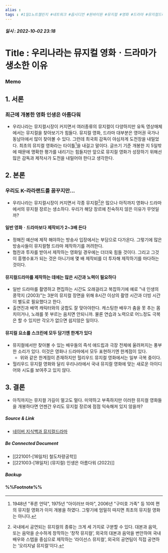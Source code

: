 ```yaml
---
alias : 
tags : #1일1노트챌린지 #네트워크 #옵시디언 #원바이원 #뮤지컬 #영화 #드라마 #뮤지컬드라마 #뮤지컬영화
---
```


##### 일시 : 2022-10-02 23:18

# Title : 우리나라는 뮤지컬 영화ㆍ드라마가 생소한 이유

### Memo

## 1. 서론

### 최근에 개봉한 영화 인생은 아름다워
- 우리나라는 뮤지컬시장이 커지면서 여러종류의 뮤지컬이 다양하지만 유독 영상매체에서는 뮤지컬을 찾아보기가 힘들다. 뮤지컬 영화, 드라마 대부분은 영어권 국가나 동남아에서 많이 찾아볼 수 있다. 그런데 최국희 감독이 야심차게 도전장을 내밀었다. 최초의 뮤지컬 영화라는 타이틀[^1]을 내걸고 말이다. 글쓰기 기준 개봉한 지 5일밖에 때문에 명확한 평가를 내리기는 힘들지만 앞으로 뮤지컬 영화가 성장하기 위해선 많은 감독과 제작사가 도전을 내밀어야 한다고 생각한다.

## 2. 본론

### 우리도 K-라라랜드를 꿈꾸지만...
- 우리나라는 뮤지컬시장이 커지면서 각종 뮤지컬[^2]은 많으나 아직까지 영화나 드라마에서의 뮤지컬 장르는 생소하다. 우리가 해당 장르에 친숙하지 않은 이유가 무엇일까?

#### 일반 영화ㆍ드라마보다 제작비가 2~3배 든다
- 정해진 예산에 제작 해야하는 방송사 입장에서는 부담으로 다가온다. 그렇기에 많은 방송사들이 뮤지컬형 드라마 제작하기를 꺼려한다.
- 협찬과 투자를 받아서 제작하는 영화일 경우에는 더더욱 힘들 것이다. 그리고 그것이 흥행수표가 되는 것은 아니기에 몇 배 제작비를 더 투자해 제작하기를 마다하는 것이다.

#### 뮤지컬드라마를 제작하는 데에는 많은 시간과 노력이 필요하다
- 일반 드라마를 촬영하고 편집하는 시간도 오래걸리고 복잡하기에 예로 "내 인생의 콩깍지 (2003)"는 3분의 뮤지컬 장면을 위해 8시간 이상의 촬영 시간과 더빙 시간이 별도로 필요했다고 한다.
- 출연진과 배역 캐릭터와의 궁합도 잘 맞아야한다. 캐스팅한 배우가 춤을 못 추는 몸치이거나, 노래를 못 부르는 음치면 안되니까. 물론 연습과 노력으로 어느정도 극복은 할 수 있지만 각오가 없으면 쉽지않은 일이다.

#### 뮤지컬 요소를 스크린에 모두 담기엔 한계가 있다
- 뮤지컬에서만 찾아볼 수 있는 배우들의 즉석 애드립과 극장 전체에 울려퍼지는 풍부한 소리가 있다. 이것은 영화나 드라마에서 모두 표현하기엔 한계점이 있다.
	- 위와 같은 한계점이 존재하지만 헐리우드 뮤지컬 영화에서는 일부 극복 중이다.
- 헐리우드 뮤지컬 영화와 달리 우리나라에서 국내 뮤지컬 영화에 맞는 새로운 아이디어와 시도를 보여주고 있지 않다.

## 3. 결론
- 아직까지는 뮤지컬 가길이 멀고도 멀다. 미약하고 부족하지만 이러한 뮤지컬 영화들을 개봉하다면 언젠간 우리도 뮤지컬 장르에 점점 익숙해져 있지 않을까?

##### Source & Link
- [네이버 지식백과 뮤지컬드라마](https://terms.naver.com/entry.naver?docId=2117575&cid=44415&categoryId=44415)

##### Be Connected Document
- [[221001-[16일차] 철도차량공학]]
- [[221003-[18일차] (뮤지컬) 인생은 아름다워 (2022)]]

##### Backup


#### %%Footnote%%

[^1]: 1948년 "푸른 언덕", 1975년 "아이러브 마마", 2006년 "구미호 가족" 등 10여 편의 뮤지컬 영화가 이미 개봉을 하였다. 그렇기에 엄밀히 따지면 최초의 뮤지컬 영화는 아니다.
[^2]: 국내에서 공연되는 뮤지컬의 종류는 크게 세 가지로 구분할 수 있다. 대본과 음악, 또는 음악을 순수하게 창작하는 ‘창작 뮤지컬’, 외국의 대본과 음악을 번안하여 국내 배우와 스텝을 중심으로 제작하는 ‘라이선스 뮤지컬’, 외국의 공연팀이 직접 공연하는 ‘오리지널 뮤지컬’이다.
